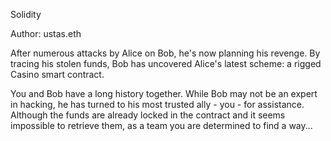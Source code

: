 Solidity

Author: ustas.eth

After numerous attacks by Alice on Bob, he's now planning his revenge. By tracing his stolen funds, Bob has uncovered Alice's latest scheme: a rigged Casino smart contract.

You and Bob have a long history together. While Bob may not be an expert in hacking, he has turned to his most trusted ally - you - for assistance. Although the funds are already locked in the contract and it seems impossible to retrieve them, as a team you are determined to find a way...
